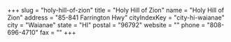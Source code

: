 +++
slug = "holy-hill-of-zion"
title = "Holy Hill of Zion"
name = "Holy Hill of Zion"
address = "85-841 Farrington Hwy"
cityIndexKey = "city-hi-waianae"
city = "Waianae"
state = "HI"
postal = "96792"
website = ""
phone = "808-696-4710"
fax = ""
+++
